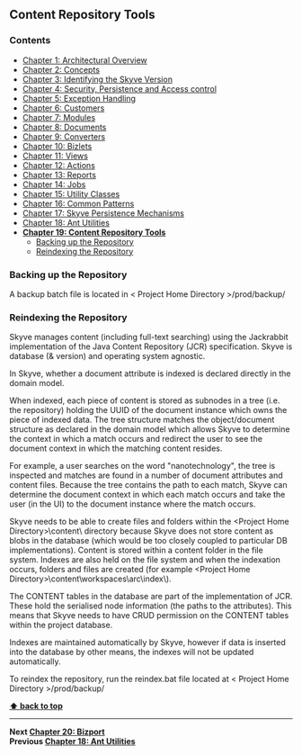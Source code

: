 ## Content Repository Tools

### Contents

  * [Chapter 1: Architectural Overview](../README.md)
  * [Chapter 2: Concepts](./../chapters/concepts.md)
  * [Chapter 3: Identifying the Skyve Version](./../chapters/concepts.md)
  * [Chapter 4: Security, Persistence and Access control](./../chapters/security-persistence-and-access-control.md)
  * [Chapter 5: Exception Handling](./../chapters/exception-handling.md)
  * [Chapter 6: Customers](./../chapters/customers.md)
  * [Chapter 7: Modules](./../chapters/modules.md)
  * [Chapter 8: Documents](./../chapters/documents.md)
  * [Chapter 9: Converters](./../chapters/converters.md)
  * [Chapter 10: Bizlets](./../chapters/bizlets.md)
  * [Chapter 11: Views](./../chapters/views.md)
  * [Chapter 12: Actions](./../chapters/actions.md)
  * [Chapter 13: Reports](./../chapters/reports.md)
  * [Chapter 14: Jobs](./../chapters/jobs.md)
  * [Chapter 15: Utility Classes](./../chapters/utility-classes.md)
  * [Chapter 16: Common Patterns](./../chapters/common-patterns.md)
  * [Chapter 17: Skyve Persistence Mechanisms](./../chapters/skyve-persistence-mechanisms.md)
  * [Chapter 18: Ant Utilities](./../chapters/ant-utilities.md)
* **[Chapter 19: Content Repository Tools](#content-repository-tools)**
  * [Backing up the Repository](#backing-up-the-repository)
  * [Reindexing the Repository](#reindexing-the-repository)

### Backing up the Repository

A backup batch file is located in &lt; Project Home Directory
&gt;/prod/backup/

### Reindexing the Repository

Skyve manages content (including full-text searching) using the
Jackrabbit implementation of the Java Content Repository (JCR)
specification. Skyve is database (& version) and operating system
agnostic.

In Skyve, whether a document attribute is indexed is declared directly
in the domain model.

When indexed, each piece of content is stored as subnodes in a tree
(i.e. the repository) holding the UUID of the document instance which
owns the piece of indexed data. The tree structure matches the
object/document structure as declared in the domain model which allows
Skyve to determine the context in which a match occurs and redirect the
user to see the document context in which the matching content resides.

For example, a user searches on the word "nanotechnology", the tree is
inspected and matches are found in a number of document attributes and
content files. Because the tree contains the path to each match, Skyve
can determine the document context in which each match occurs and take
the user (in the UI) to the document instance where the match occurs.

Skyve needs to be able to create files and folders within the
&lt;Project Home Directory&gt;\\content\\ directory because Skyve does
not store content as blobs in the database (which would be too closely
coupled to particular DB implementations). Content is stored within a
content folder in the file system. Indexes are also held on the file
system and when the indexation occurs, folders and files are created
(for example &lt;Project Home
Directory&gt;\\content\\workspaces\\arc\\index\\).

The CONTENT tables in the database are part of the implementation of
JCR. These hold the serialised node information (the paths to the
attributes). This means that Skyve needs to have CRUD permission on the
CONTENT tables within the project database.

Indexes are maintained automatically by Skyve, however if data is
inserted into the database by other means, the indexes will not be
updated automatically.

To reindex the repository, run the reindex.bat file located at &lt;
Project Home Directory &gt;/prod/backup/

**[⬆ back to top](#contents)**

---
**Next [Chapter 20: Bizport](./../chapters/bizport.md)**  
**Previous [Chapter 18: Ant Utilities](./../chapters/ant-utilities.md)**
